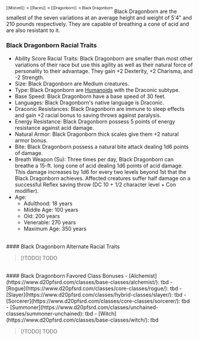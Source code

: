 <sup><sup>[[Mistveil]] → [[Races]] → [[Dragonborn]] → Black Dragonborn</sup></sup>
Black Dragonborn are the smallest of the seven variations at an average height and weight of 5'4" and 210 pounds respectively. They are capable of breathing a cone of acid and are also resistant to it.
<br>
### Black Dragonborn Racial Traits
- Ability Score Racial Traits: Black Dragonborn are smaller than most other variations of their race but use this agility as well as their natural force of personality to their advantage. They gain +2 Dexterity, +2 Charisma, and -2 Strength.
- Size: Black Dragonborn are Medium creatures.
- Type: Black Dragonborn are [Humanoids](http://www.d20pfsrd.com/bestiary/rules-for-monsters/creature-types#TOC-Humanoid) with the Draconic subtype.
- Base Speed: Black Dragonborn have a base speed of 30 feet.
- Languages: Black Dragonborn's native language is Draconic.
- Draconic Resistances: Black Dragonborn are immune to sleep effects and gain +2 racial bonus to saving throws against paralysis.
- Energy Resistance: Black Dragonborn possess 5 points of energy resistance against acid damage.
- Natural Armor: Black Dragonborn thick scales give them +2 natural armor bonus.
- Bite: Black Dragonborn possess a natural bite attack dealing 1d6 points of damage.
- Breath Weapon (Su): Three times per day, Black Dragonborn can breathe a 15-ft. long cone of acid dealing 1d6 points of acid damage. This damage increases by 1d6 for every two levels beyond 1st that the Black Dragonborn achieves. Affected creatures suffer half damage on a successful Reflex saving throw (DC 10 + 1/2 character level + Con modifier).
- Age:
    - Adulthood: 18 years
    - Middle Age: 100 years
    - Old: 200 years
    - Venerable: 270 years
    - Maximum Age: 350 years
<br>
#### Black Dragonborn Alternate Racial Traits

> [!TODO] TODO
<br>
#### Black Dragonborn Favored Class Bonuses
- [Alchemist](https://www.d20pfsrd.com/classes/base-classes/alchemist/): tbd
- [Rogue](https://www.d20pfsrd.com/classes/core-classes/rogue/): tbd
- [Slayer](https://www.d20pfsrd.com/classes/hybrid-classes/slayer/): tbd
- [Sorcerer](https://www.d20pfsrd.com/classes/core-classes/sorcerer/): tbd
- [Summoner](https://www.d20pfsrd.com/classes/unchained-classes/summoner-unchained): tbd
- [Witch](https://www.d20pfsrd.com/classes/base-classes/witch/): tbd

> [!TODO] TODO